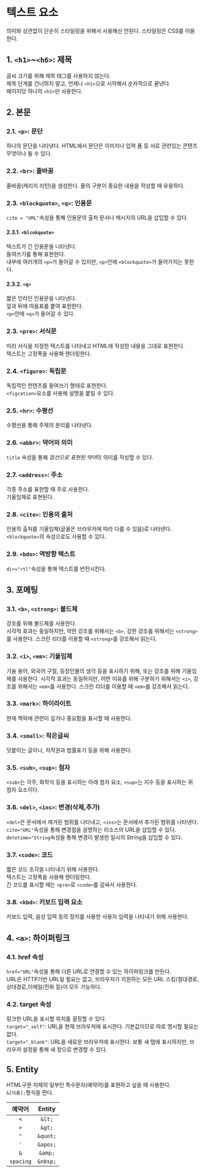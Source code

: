 # 텍스트 요소

의미와 상관없이 단순히 스타일링을 위해서 사용해선 안된다. 스타일링은 CSS를 이용한다.

## 1. `<h1>`~`<h6>`: 제목

글씨 크기를 위해 제목 태그를 사용하지 않는다.  
제목 단계를 건너뛰지 말고, 언제나 `<h1>`으로 시작해서 순차적으로 끝낸다.  
페이지당 하나의 `<h1>`만 사용한다.

## 2. 본문

### 2.1. `<p>`: 문단

하나의 문단을 나타낸다. HTML에서 문단은 이미지나 입력 폼 등 서로 관련있는 콘텐츠 무엇이나 될 수 있다.

### 2.2. `<br>`: 줄바꿈

줄바꿈(캐리지 리턴)을 생성한다. 줄의 구분이 중요한 내용을 작성할 때 유용하다.

### 2.3. `<blockquote>`, `<q>`: 인용문

`cite = "URL"`속성을 통해 인용문의 출처 문서나 메시지의 URL을 삽입할 수 있다.

#### 2.3.1. `<blcokquote>`

텍스트가 긴 인용문을 나타낸다.  
들여쓰기를 통해 표현한다.  
내부에 여러개의 `<p>`가 들어갈 수 있지만, `<p>`안에 `<blockquote>`가 들어가지는 못한다.

#### 2.3.2. `<q>`

짧은 인라인 인용문을 나타낸다.  
앞과 뒤에 따옴표를 붙여 표현한다.  
`<p>`안에 `<q>`가 들어갈 수 있다.

### 2.3. `<pre>`: 서식문

미리 서식을 지정한 텍스트를 나타내고 HTML에 작성한 내용을 그대로 표현한다.  
텍스트는 고정폭을 사용해 렌더링한다.

### 2.4. `<figure>`: 독립문

독립적인 컨텐츠를 들여쓰기 형태로 표현한다.  
`<figcation>`요소를 사용해 설명을 붙일 수 있다.

### 2.5. `<hr>`: 수평선

수평선을 통해 주제의 분리를 나타낸다.

### 2.6. `<abbr>`: 약어의 의미

`title` 속성을 통해 *점선으로 표현된 약어*의 의미를 작성할 수 있다.

### 2.7. `<address>`: 주소

각종 주소를 표현할 때 주로 사용한다.  
기울임체로 표현된다.

### 2.8. `<cite>`: 인용의 출처

인용의 출처를 기울임체(글꼴은 브라우저에 따라 다를 수 있음)로 나타낸다.  
`<blockquote>`의 속성으로도 사용할 수 있다.

### 2.9. `<bdo>`: 역방향 텍스트

`dir="rtl"`속성을 통해 텍스트를 반전시킨다.

## 3. 포메팅

### 3.1. `<b>`, `<strong>`: 볼드체

강조를 위해 볼드체를 사용한다.  
시각적 효과는 동일하지만, 약한 강조를 위해서는 `<b>`, 강한 강조를 위해서는 `<strong>`를 사용한다. 스크린 리더를 이용할 때 `<strong>`를 강조해서 읽는다.

### 3.2. `<i>`, `<em>`: 기울임체

기술 용어, 외국어 구절, 등장인물의 생각 등을 표시하기 위해, 또는 강조를 위해 기울임체를 사용한다.
시각적 효과는 동일하지만, 어떤 이유를 위해 구분하기 위해서는 `<i>`, 강조를 위해서는 `<em>`를 사용한다. 스크린 리더를 이용할 때 `<em>`를 강조해서 읽는다.

### 3.3. `<mark>`: 하이라이트

현재 맥락에 관련이 깊거나 중요함을 표시할 때 사용한다.

### 3.4. `<small>`: 작은글씨

덧붙이는 글이나, 저작권과 법률표기 등을 위해 사용한다.

### 3.5. `<sub>`, `<sup>`: 첨자

`<sub>`는 각주, 화학식 등을 표시하는 아래 첨자 요소, `<sup>`는 지수 등을 표시하는 위 첨자 요소이다.

### 3.6. `<del>`, `<ins>`: 변경(삭제,추가)

`<del>`은 문서에서 제거된 범위를 나타내고, `<ins>`는 문서에서 추가된 범위를 나타낸다.  
`cite="URL"`속성을 통해 변경점을 설명하는 리소스의 URL을 삽입할 수 있다.  
`detetime="String`속성을 통해 변경이 발생한 일시의 String을 삽입할 수 있다.

### 3.7. `<code>`: 코드

짧은 코드 조각을 나타내기 위해 사용한다.  
텍스트는 고정폭을 사용해 렌더링한다.  
긴 코드를 표시할 때는 `<pre>`로 `<code>`를 감싸서 사용한다.

### 3.8. `<kbd>`: 키보드 입력 요소

키보드 입력, 음성 입력 등의 장치를 사용한 사용자 입력을 나타내기 위해 사용한다.

## 4. `<a>`: 하이퍼링크

### 4.1. href 속성

`href="URL"`속성을 통해 다른 URL로 연결할 수 있는 하이퍼링크를 만든다.  
URL은 HTTP기반 URL일 필요는 없고, 브라우저가 지원하는 모든 URL 스킴(절대경로,상대경로,이메일/전화 등)이 모두 가능하다.

### 4.2. target 속성

링크한 URL을 표시할 위치를 결정할 수 있다.  
`target="_self"`: URL을 현재 브라우저에 표시한다. 기본값이므로 따로 명시할 필요는 없다.  
`target="_blank"`: URL을 새로운 브라우저에 표시한다. 보통 새 탭에 표시하지만, 브라우저 설정을 통해 새 창으로 변경할 수 있다.

## 5. Entity

HTML구문 자체의 일부인 특수문자(예약어)를 표현하고 싶을 때 사용한다.  
`&[이름];`형식을 띈다.

| **예약어** | **Entity** |
| :--------: | :--------: |
|    `<`     |   `&lt;`   |
|    `>`     |   `&gt;`   |
|    `"`     |  `&quot;`  |
|    `'`     |  `&apos;`  |
|    `&`     |  `&amp;`   |
| `spacing`  |  `&nbsp;`  |
